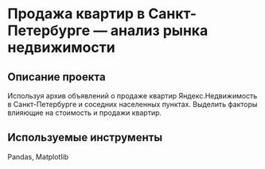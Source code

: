 # Продажа квартир в Санкт-Петербурге — анализ рынка недвижимости

## Описание проекта
Используя архив объявлений о продаже квартир Яндекс.Недвижимость в Санкт-Петербурге и соседних населенных пунктах. Выделить факторы влияющие на стоимость и продажи квартир. 

## Используемые инструменты
Pandas, Matplotlib
